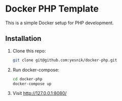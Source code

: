 # Docker PHP Template

This is a simple Docker setup for PHP development.

## Installation

1. Clone this repo:
    ```bash
    git clone git@github.com:yesnik/docker-php.git
    ```
2. Run docker-compose:
    ```bash
    cd docker-php
    docker-compose up
    ```
3. Visit http://127.0.0.1:8080/
